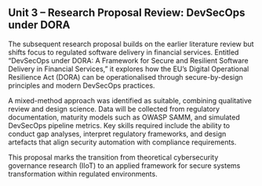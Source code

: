 ## Unit 3 – Research Proposal Review: DevSecOps under DORA

The subsequent research proposal builds on the earlier literature review but shifts focus to regulated software delivery in financial services. Entitled “DevSecOps under DORA: A Framework for Secure and Resilient Software Delivery in Financial Services,” it explores how the EU’s Digital Operational Resilience Act (DORA) can be operationalised through secure-by-design principles and modern DevSecOps practices.

A mixed-method approach was identified as suitable, combining qualitative review and design science. Data will be collected from regulatory documentation, maturity models such as OWASP SAMM, and simulated DevSecOps pipeline metrics. Key skills required include the ability to conduct gap analyses, interpret regulatory frameworks, and design artefacts that align security automation with compliance requirements.

This proposal marks the transition from theoretical cybersecurity governance research (IIoT) to an applied framework for secure systems transformation within regulated environments.
